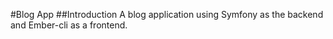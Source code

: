 #Blog App
##Introduction
A blog application using Symfony as the backend and Ember-cli as a frontend.